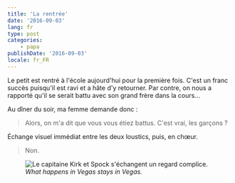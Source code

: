 ```yaml
---
title: 'La rentrée'
date: '2016-09-03'
lang: fr
type: post
categories:
    - papa
publishDate: '2016-09-03'
locale: fr_FR
---
```


Le petit est rentré à l'école aujourd'hui pour la première fois. C'est un franc succès puisqu'il est ravi et a hâte d'y retourner. Par contre, on nous a rapporté qu'il se serait battu avec son grand frère dans la cours…

<!-- more -->

Au dîner du soir, ma femme demande donc :

> Alors, on m'a dit que vous vous étiez battus. C'est vrai, les garçons ?

Échange visuel immédiat entre les deux loustics, puis, en chœur.

> Non.

<figure>
  <img src="{{ page.url }}knowing-glance.gif" alt="Le capitaine Kirk et Spock s'échangent un regard complice."/>
  <figcaption><em lang="en">What happens in Vegas stays in Vegas.</em></figcaption>
</figure>
